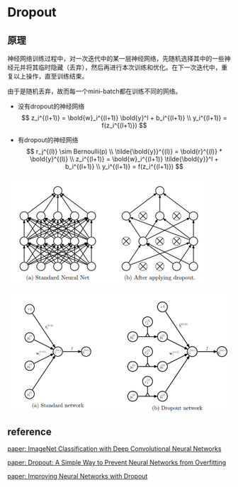# Dropout

## 原理

神经网络训练过程中，对一次迭代中的某一层神经网络，先随机选择其中的一些神经元并将其临时隐藏（丢弃），然后再进行本次训练和优化。在下一次迭代中，重复以上操作，直至训练结束。

由于是随机丢弃，故而每一个mini-batch都在训练不同的网络。



* 没有dropout的神经网络
  $$
  z_i^{(l+1)} = \bold{w}_i^{(l+1)} \bold{y}^l + b_i^{(l+1)} \\
  y_i^{(l+1)} = f(z_i^{(l+1)})
  $$

* 有dropout的神经网络
  $$
  r_j^{(l)} \sim Bernoulli(p) \\
  \tilde{\bold{y}}^{(l)} = \bold{r}^{(l)} * \bold{y}^{(l)} \\
  z_i^{(l+1)} = \bold{w}_i^{(l+1)} \tilde{\bold{y}}^l + b_i^{(l+1)} \\
  y_i^{(l+1)} = f(z_i^{(l+1)})
  $$



![image-20201209220708815](image-20201209220708815.png)

![image-20201209220804701](image-20201209220804701.png)



## reference

[paper: ImageNet Classification with Deep Convolutional Neural Networks](https://papers.nips.cc/paper/2012/file/c399862d3b9d6b76c8436e924a68c45b-Paper.pdf)

[paper: Dropout: A Simple Way to Prevent Neural Networks from Overfitting](https://www.cs.toronto.edu/~hinton/absps/JMLRdropout.pdf)

[paper: Improving Neural Networks with Dropout](http://www.cs.toronto.edu/~nitish/msc_thesis.pdf)